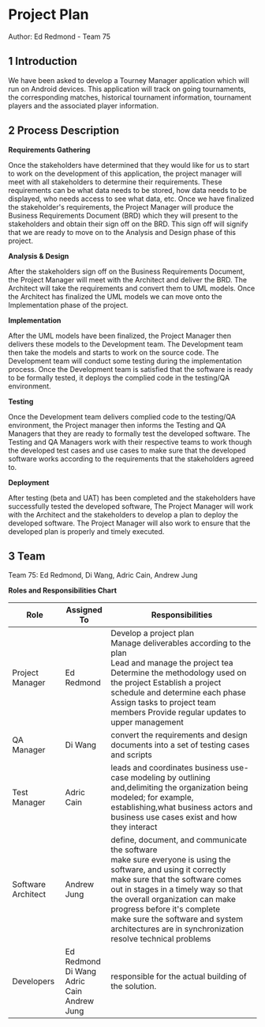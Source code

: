 # Project Plan

Author: Ed Redmond - Team 75

## 1 Introduction

We have been asked to develop a Tourney Manager application which will run on Android devices.  This application will track on going tournaments, the corresponding matches, historical tournament information,  tournament players and the associated player information.

## 2 Process Description

**Requirements Gathering**

Once the stakeholders have determined that they would like for us to start to work on the development of this application, the project manager will meet with all stakeholders to determine their requirements.  These requirements can be what data needs to be stored, how data needs to be displayed, who needs access to see what data, etc.  Once we have finalized the stakeholder's requirements, the Project Manager will produce the Business Requirements Document (BRD) which they will present to the stakeholders and obtain their sign off on the BRD.  This sign off will signify that we are ready to move on to the Analysis and Design phase of this project.

**Analysis & Design**

After the stakeholders sign off on the Business Requirements Document, the Project Manager will meet with the Architect and deliver the BRD.  The Architect will take the requirements and convert them to UML models.  Once the Architect has finalized the UML models we can move onto the Implementation phase of the project.

**Implementation**

After the UML models have been finalized, the Project Manager then delivers these models to the Development team.  The Development team then take the models and starts to work on the source code.  The Development team will conduct some testing during the implementation process.  Once the Development team is satisfied that the software is ready to be formally tested, it deploys the complied code in the testing/QA environment.

**Testing**

Once the Development team delivers complied code to the testing/QA environment, the Project manager then informs the Testing and QA Managers that they are ready to formally test the developed software. The Testing and QA Managers work with their respective teams to work though the developed test cases and use cases to make sure that the  developed software works according to the requirements that the stakeholders agreed to.

**Deployment**

After testing (beta and UAT) has been completed and the stakeholders have successfully tested the developed software, The Project Manager will work with the Architect and the stakeholders to develop a plan to deploy the developed software.  The Project Manager will also work to ensure that the developed plan is properly and timely executed.


## 3 Team

Team 75: Ed Redmond, Di Wang, Adric Cain, Andrew Jung

**Roles and Responsibilities Chart**

| Role               | Assigned To                               | Responsibilities                                                                                                                                                                                                                                                                                                                                          |
|--------------------|-------------------------------------------|-----------------------------------------------------------------------------------------------------------------------------------------------------------------------------------------------------------------------------------------------------------------------------------------------------------------------------------------------------------|
| Project Manager    | Ed Redmond                                | Develop a project plan<br>Manage deliverables according to the plan<br>Lead and manage the project tea<br>Determine the methodology used on the project Establish a project schedule and determine each phase<br>Assign tasks to project team members Provide regular updates to upper management                                                                     |
| QA Manager         | Di Wang                                   | convert the requirements and design documents into a set of testing cases and scripts                                                                                                                                                                                                                                                                     |
| Test Manager       | Adric Cain                                | leads and coordinates business use-case modeling by outlining and,delimiting the organization being modeled; for example, establishing,what business actors and business use cases exist and how they interact                                                                                                                                            |
| Software Architect | Andrew Jung                               | define, document, and communicate the software<br>make sure everyone is using the software, and using it correctly<br>make sure that the software comes out in stages in a timely way so that the overall organization can make progress before it's complete<br>make sure the software and system architectures are in synchronization<br>resolve technical problems |
| Developers         | Ed Redmond<br>Di Wang<br>Adric Cain<br>Andrew Jung | responsible for the actual building of the solution.                                                                                                                                                                                                                                                                                                      |
